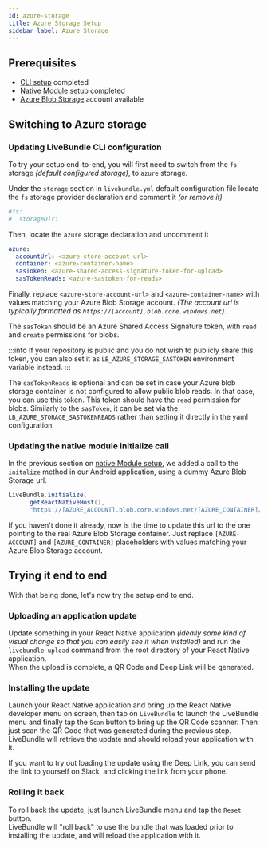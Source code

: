 ```yaml
---
id: azure-storage
title: Azure Storage Setup
sidebar_label: Azure Storage
---
```


## Prerequisites

- [CLI setup](./cli) completed
- [Native Module setup](./native-module) completed
- [Azure Blob Storage](https://azure.microsoft.com/en-us/services/storage/blobs/) account available

## Switching to Azure storage

### Updating LiveBundle CLI configuration

To try your setup end-to-end, you will first need to switch from the `fs` storage *(default configured storage)*, to `azure` storage.

Under the `storage` section in `livebundle.yml` default configuration file locate the `fs` storage provider declaration and comment it *(or remove it)*

```yaml
#fs:
#  storageDir:
```

Then, locate the `azure` storage declaration and uncomment it

```yaml
azure:
  accountUrl: <azure-store-account-url>
  container: <azure-container-name>
  sasToken: <azure-shared-access-signature-token-for-upload>
  sasTokenReads: <azure-sastoken-for-reads>
```

Finally, replace `<azure-store-account-url>` and `<azure-container-name>` with values matching your Azure Blob Storage account. *(The account url is typically formatted as `https://[account].blob.core.windows.net`)*.

The `sasToken` should be an Azure Shared Access Signature token, with `read` and `create` permissions for blobs.

:::info
If your repository is public and you do not wish to publicly share this token, you can also set it as `LB_AZURE_STORAGE_SASTOKEN` environment variable instead.
:::

The `sasTokenReads` is optional and can be set in case your Azure blob storage container is not configured to allow public blob reads. In that case, you can use this token. This token should have the `read` permission for blobs. Similarly to the `sasToken`, it can be set via the `LB_AZURE_STORAGE_SASTOKENREADS` rather than setting it directly in the yaml configuration.

### Updating the native module initialize call

In the previous section on [native Module setup](./native-module), we added a call to the `initalize` method in our Android application, using a dummy Azure Blob Storage url.

```java
LiveBundle.initialize(
      getReactNativeHost(),
      "https://[AZURE_ACCOUNT].blob.core.windows.net/[AZURE_CONTAINER]/");
```

If you haven't done it already, now is the time to update this url to the one pointing to the real Azure Blob Storage container. Just replace `[AZURE-ACCOUNT]` and `[AZURE_CONTAINER]` placeholders with values matching your Azure Blob Storage account.

## Trying it end to end

With that being done, let's now try the setup end to end.

### Uploading an application update

Update something in your React Native application *(ideally some kind of visual change so that you can easily see it when installed)* and run the `livebundle upload` command from the root directory of your React Native application.<br/>
When the upload is complete, a QR Code and Deep Link will be generated.

### Installing the update

Launch your React Native application and bring up the React Native developer menu on screen, then tap on `LiveBundle` to launch the LiveBundle menu and finally tap the `Scan` button to bring up the QR Code scanner. Then just scan the QR Code that was generated during the previous step. LiveBundle will retrieve the update and should reload your application with it.

If you want to try out loading the update using the Deep Link, you can send the link to yourself on Slack, and clicking the link from your phone.

### Rolling it back

To roll back the update, just launch LiveBundle menu and tap the `Reset` button.<br/>
LiveBundle will "roll back" to use the bundle that was loaded prior to installing the update, and will reload the application with it.
